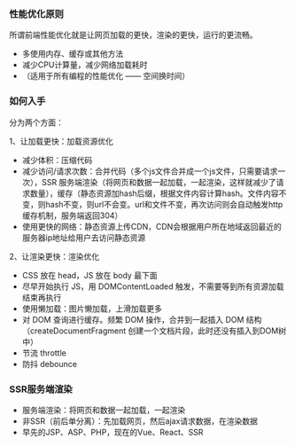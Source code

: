 ### 性能优化原则
所谓前端性能优化就是让网页加载的更快，渲染的更快，运行的更流畅。

- 多使用内存、缓存或其他方法
- 减少CPU计算量，减少网络加载耗时
- （适用于所有编程的性能优化 —— 空间换时间）

### 如何入手

分为两个方面：

1、让加载更快：加载资源优化
- 减少体积：压缩代码
- 减少访问/请求次数：合并代码（多个js文件合并成一个js文件，只需要请求一次），SSR 服务端渲染（将网页和数据一起加载，一起渲染，这样就减少了请求数量），缓存（静态资源加hash后缀，根据文件内容计算hash。文件内容不变，则hash不变，则url不会变。url和文件不变，再次访问则会自动触发http缓存机制，服务端返回304）
- 使用更快的网络：静态资源上传CDN，CDN会根据用户所在地域返回最近的服务器ip地址给用户去访问静态资源

2、让渲染更快：渲染优化
- CSS 放在 head，JS 放在 body 最下面
- 尽早开始执行 JS，用 DOMContentLoaded 触发，不需要等到所有资源加载结束再执行
- 使用懒加载：图片懒加载，上滑加载更多
- 对 DOM 查询进行缓存。频繁 DOM 操作，合并到一起插入 DOM 结构（createDocumentFragment 创建一个文档片段，此时还没有插入到DOM树中）
- 节流 throttle  
- 防抖 debounce

### SSR服务端渲染
- 服务端渲染：将网页和数据一起加载，一起渲染
- 非SSR（前后单分离）：先加载网页，然后ajax请求数据，在渲染数据
- 早先的JSP、ASP、PHP，现在的Vue、React、SSR

